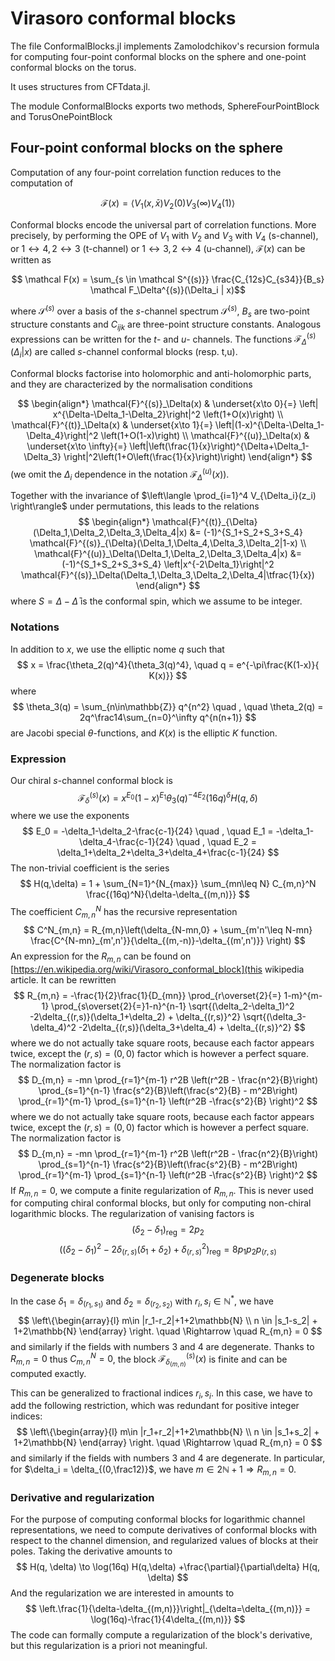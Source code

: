 # Virasoro conformal blocks

The file ConformalBlocks.jl implements Zamolodchikov's recursion formula for computing four-point conformal blocks on the sphere and one-point conformal blocks on the torus.

It uses structures from CFTdata.jl.

The module ConformalBlocks exports two methods, SphereFourPointBlock and TorusOnePointBlock 

## Four-point conformal blocks on the sphere

Computation of any four-point correlation function reduces to the computation of

$$ \mathcal F(x) = \langle V_{1}(x,\bar x) V_{2}(0) V_{3}(\infty) V_{4}(1) \rangle $$

Conformal blocks encode the universal part of correlation functions. More precisely, by performing the OPE of $V_{1}$ with $V_{2}$ and $V_{3}$ with $V_{4}$ (s-channel), or $1\leftrightarrow 4, 2\leftrightarrow 3$ (t-channel) or $1\leftrightarrow 3, 2\leftrightarrow 4$ (u-channel), $\mathcal F(x)$ can be written as

$$ \mathcal F(x) = \sum_{s \in \mathcal S^{(s)}} \frac{C_{12s}C_{s34}}{B_s} \mathcal F_\Delta^{(s)}(\Delta_i | x)$$

where $\mathcal S^{(s)}$ over a basis of the $s$-channel spectrum $\mathcal S^{(s)}$, $B_s$ are two-point structure constants and $C_{ijk}$ are three-point structure constants. Analogous expressions can be written for the $t$- and $u$- channels. The functions $\mathcal F_{\Delta}^{(s)}(\Delta_i | x)$ are called $s$-channel conformal blocks (resp. t,u).

Conformal blocks factorise into holomorphic and anti-holomorphic parts, and they are characterized by the normalisation conditions

$$ 
\begin{align*}
 \mathcal{F}^{(s)}_\Delta(x) & \underset{x\to 0}{=} \left| x^{\Delta-\Delta_1-\Delta_2}\right|^2 \left(1+O(x)\right)
 \\
 \mathcal{F}^{(t)}_\Delta(x) & \underset{x\to 1}{=} \left|(1-x)^{\Delta-\Delta_1-\Delta_4}\right|^2 \left(1+O(1-x)\right)
 \\
 \mathcal{F}^{(u)}_\Delta(x) & \underset{x\to \infty}{=} \left|\left(\frac{1}{x}\right)^{\Delta+\Delta_1-\Delta_3} \right|^2\left(1+O\left(\frac{1}{x}\right)\right)
\end{align*}
$$
(we omit the $\Delta_i$ dependence in the notation $\mathcal{F}^{(u)}_\Delta(x)$).


Together with the invariance of $\left\langle \prod_{i=1}^4 V_{\Delta_i}(z_i) \right\rangle$ under permutations, this leads to the relations 
$$
\begin{align*}
\mathcal{F}^{(t)}_{\Delta}(\Delta_1,\Delta_2,\Delta_3,\Delta_4|x) 
&= (-1)^{S_1+S_2+S_3+S_4}
\mathcal{F}^{(s)}_{\Delta}(\Delta_1,\Delta_4,\Delta_3,\Delta_2|1-x)
\\
\mathcal{F}^{(u)}_\Delta(\Delta_1,\Delta_2,\Delta_3,\Delta_4|x) 
&= (-1)^{S_1+S_2+S_3+S_4}
\left|x^{-2\Delta_1}\right|^2 \mathcal{F}^{(s)}_\Delta(\Delta_1,\Delta_3,\Delta_2,\Delta_4|\tfrac{1}{x})
\end{align*}
$$
where $S=\Delta-\bar\Delta$ is the conformal spin, which we assume to be integer.
<!-- If some dimensions and spectra are equal, we may assume that some spectra are purely even/odd spin, and impose relations between four-point structure constants:
$$
 \begin{array}{|l|l|l|}
 \hline
 \text{Equal dimensions} & \text{Even spin sector} & \text{Odd spin sector}
 \\
 \hline 
 1,2 \text{ or }  3, 4& D^{(t)} = (-)^{S+S_2+S_3} D^{(u)} & D^{(t)} = -(-)^{S+S_2+S_3} D^{(u)}
  \\
  \hline 
  2,4 \text{ or } 1, 3 & D^{(s)} = (-)^{S_\text{tot}} D^{(t)} & D^{(s)} = -(-)^{S_\text{tot}} D^{(t)}
  \\
  \hline 
  2,3 & D^{(s)} = (-)^{S_\text{tot}} D^{(u)} & D^{(s)} = -(-)^{S_\text{tot}} D^{(u)}
  \\
  \hline 
  1,4 & D^{(s)} = D^{(u)} & D^{(s)} = - D^{(u)}
  \\
  \hline 
  1,2,3 \text{ or } 2,3,4 & D^{(t)}=D^{(u)}= (-)^{S_\text{tot}} D^{(s)} & D^{(t)}=D^{(u)}= -(-)^{S_\text{tot}}D^{(s)}
  \\
  \hline 
  1,3,4 \text{ or } 1,2,4 & D^{(s)} = D^{(u)} = (-)^{S_\text{tot}} D^{(t)} & D^{(s)} = -D^{(u)} = - (-)^{S_\text{tot}} D^{(t)}
  \\
  \hline 
  1,2,3,4 & D^{(s)} = D^{(t)} = D^{(u)} & D^{(s)}=-D^{(t)} = -D^{(u)} 
  \\
  \hline 
 \end{array}
 $$ -->

### Notations

In addition to $x$, we use the elliptic nome $q$ such that 
$$
x = \frac{\theta_2(q)^4}{\theta_3(q)^4}, \quad q = e^{-\pi\frac{K(1-x)}{ K(x)}}
$$
where 
$$
\theta_3(q) = \sum_{n\in\mathbb{Z}} q^{n^2} \quad , \quad \theta_2(q) = 2q^\frac14\sum_{n=0}^\infty q^{n(n+1)}
$$
are Jacobi special $\theta$-functions, and $K(x)$ is the elliptic $K$ function.

### Expression

Our chiral $s$-channel conformal block is
$$
 \mathcal{F}^{(s)}_{\delta}(x) =  x^{E_0} (1-x)^{E_1} \theta_3(q)^{-4E_2} 
(16q)^{\delta} H(q,\delta)
$$
where we use the exponents 
$$
E_0 = -\delta_1-\delta_2-\frac{c-1}{24} \quad , \quad E_1 = -\delta_1-\delta_4-\frac{c-1}{24} \quad , 
\quad E_2 = \delta_1+\delta_2+\delta_3+\delta_4+\frac{c-1}{24} 
$$
The non-trivial coefficient is the series
$$
H(q,\delta) = 1 + \sum_{N=1}^{N_{max}} \sum_{mn\leq N} C_{m,n}^N \frac{(16q)^N}{\delta-\delta_{(m,n)}}
$$
The coefficient $C_{m,n}^N$ has the recursive representation
$$
C^N_{m,n} = R_{m,n}\left(\delta_{N-mn,0} + \sum_{m'n'\leq N-mn} \frac{C^{N-mn}_{m',n'}}{\delta_{(m,-n)}-\delta_{(m',n')}} \right)
$$
An expression for the $R_{m,n}$ can be found on [https://en.wikipedia.org/wiki/Virasoro_conformal_block](this wikipedia article. It can be rewritten
$$
 R_{m,n} = -\frac{1}{2}\frac{1}{D_{mn}} 
 \prod_{r\overset{2}{=} 1-m}^{m-1} 
 \prod_{s\overset{2}{=}1-n}^{n-1} 
 \sqrt{(\delta_2-\delta_1)^2 -2\delta_{(r,s)}(\delta_1+\delta_2) + \delta_{(r,s)}^2} 
\sqrt{(\delta_3-\delta_4)^2 -2\delta_{(r,s)}(\delta_3+\delta_4) + \delta_{(r,s)}^2}
$$
where we do not actually take square roots, because each factor appears twice, except the $(r,s)=(0,0)$ factor which is however a perfect square. The normalization factor is
$$
D_{m,n} = -mn \prod_{r=1}^{m-1} r^2B \left(r^2B - \frac{n^2}{B}\right) 
\prod_{s=1}^{n-1} \frac{s^2}{B}\left(\frac{s^2}{B} - m^2B\right)
\prod_{r=1}^{m-1} \prod_{s=1}^{n-1} \left(r^2B -\frac{s^2}{B} \right)^2
$$
where we do not actually take square roots, because each factor appears twice, except the $(r,s)=(0,0)$ factor which is however a perfect square. The normalization factor is 
$$
D_{m,n} = -mn \prod_{r=1}^{m-1} r^2B \left(r^2B - \frac{n^2}{B}\right) 
\prod_{s=1}^{n-1} \frac{s^2}{B}\left(\frac{s^2}{B} - m^2B\right)
\prod_{r=1}^{m-1} \prod_{s=1}^{n-1} \left(r^2B -\frac{s^2}{B} \right)^2
$$
If $R_{m,n}=0$, we compute a finite regularization of $R_{m,n}$. This is never used for computing chiral conformal blocks, but only for computing non-chiral logarithmic blocks. The regularization of vanising factors is 
$$
\left(\delta_2-\delta_1\right)_\text{reg} = 2p_2
$$
$$
\left((\delta_2-\delta_1)^2 -2\delta_{(r,s)}(\delta_1+\delta_2) + \delta_{(r,s)}^2\right)_\text{reg} = 8p_1p_2p_{(r,s)}
$$


### Degenerate blocks

In the case $\delta_1 = \delta_{(r_1,s_1)}$ and $\delta_2 = \delta_{(r_2,s_2)}$ with $r_i,s_i\in\mathbb{N}^*$, we have 
$$
\left\{\begin{array}{l} m\in |r_1-r_2|+1+2\mathbb{N} 
\\ n \in |s_1-s_2| + 1+2\mathbb{N} \end{array} \right. \quad 
\Rightarrow \quad R_{m,n} = 0
$$
and similarly if the fields with numbers $3$ and $4$ are degenerate. Thanks to $R_{m,n}=0$ thus $C_{m,n}^N=0$, the block $\mathcal{F}^{(s)}_{\delta_{(m,n)}}(x)$ is finite and can be computed exactly.

This can be generalized to fractional indices $r_i,s_i$. In this case, we have to add the following restriction, which was redundant for positive integer indices:
$$
\left\{\begin{array}{l} m\in |r_1+r_2|+1+2\mathbb{N} 
\\ n \in |s_1+s_2| + 1+2\mathbb{N} \end{array} \right. \quad 
\Rightarrow \quad R_{m,n} = 0
$$
and similarly if the fields with numbers $3$ and $4$ are degenerate. In particular, for $\delta_i = \delta_{(0,\frac12)}$, we have $m\in 2\mathbb{N}+1\Rightarrow R_{m,n}=0$.

### Derivative and regularization

For the purpose of computing conformal blocks for logarithmic channel representations, we need to compute derivatives of conformal blocks with respect to the channel dimension, and regularized values of blocks at their poles. Taking the derivative amounts to 
$$
H(q, \delta) \to \log(16q) H(q,\delta) +\frac{\partial}{\partial\delta} H(q, \delta)
$$
And the regularization we are interested in amounts to
$$
\left.\frac{1}{\delta-\delta_{(m,n)}}\right|_{\delta=\delta_{(m,n)}} = \log(16q)-\frac{1}{4\delta_{(m,n)}}
$$
The code can formally compute a regularization of the block's derivative, but this 
regularization is a priori not meaningful.